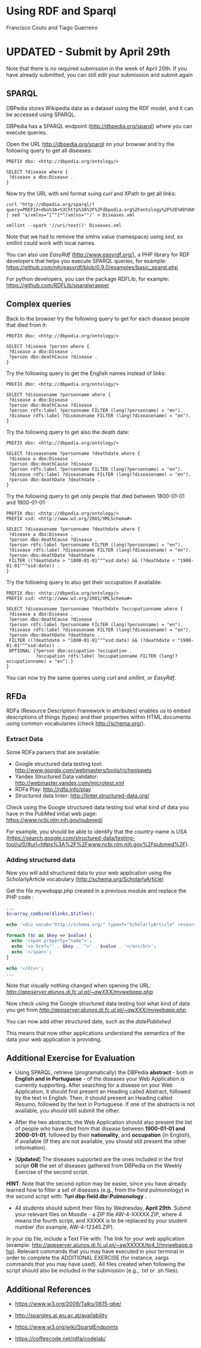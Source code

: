 # Using RDF and Sparql
Francisco Couto and Tiago Guerreiro

# UPDATED - Submit by April 29th
Note that there is no required submission in the week of April 20th. If you have already submitted, you can still edit your submission and submit again

## SPARQL 

DBPedia stores Wikipedia data as a dataset using the RDF model, and it can be accessed using SPARQL.

DBPedia has a SPARQL endpoint (http://dbpedia.org/sparql) where you can execute queries.

Open the URL http://dbpedia.org/sparql on your browser and try the following query to get all diseases:

```
PREFIX dbo: <http://dbpedia.org/ontology/>

SELECT ?disease where {
 ?disease a dbo:Disease .
}
```

Now try the URL with xml format suing _curl_ and XPath to get all links:   

```shell
curl "http://dbpedia.org/sparql/?query=PREFIX+dbo%3A+%3Chttp%3A%2F%2Fdbpedia.org%2Fontology%2F%3E%0D%0A%0D%0ASELECT+%3Fdisease+where+%7B%0D%0A+%3Fdisease+a+dbo%3ADisease+.%0D%0A%7D&format=application/xml" | sed 's/xmlns="[^"]*"/xmlns=""/' > Diseases.xml

xmllint --xpath '//uri/text()' Diseases.xml
```

Note that we had to remove the xmlns value (namespace) using _sed_, so xmllint could work with local names.

You can also use _EasyRdf_ (http://www.easyrdf.org/), a PHP library for RDF developers
that helps you execute SPARQL queries,
for example: https://github.com/njh/easyrdf/blob/0.9.0/examples/basic_sparql.php

For python developers, you can the package RDFLib, for example: https://github.com/RDFLib/sparqlwrapper

## Complex queries

Back to the browser try the following query to get for each disease people that died from it:

```sparql
PREFIX dbo: <http://dbpedia.org/ontology/>

SELECT ?disease ?person where {
 ?disease a dbo:Disease .
 ?person dbo:deathCause ?disease .
}
```

Try the following query to get the English names instead of links:
```sparql
PREFIX dbo: <http://dbpedia.org/ontology/>

SELECT ?diseasename ?personname where {
 ?disease a dbo:Disease .
 ?person dbo:deathCause ?disease .
 ?person rdfs:label ?personname FILTER (lang(?personname) = "en").
 ?disease rdfs:label ?diseasename FILTER (lang(?diseasename) = "en").
}
```

Try the following query to get also the death date:

```sparql
PREFIX dbo: <http://dbpedia.org/ontology/>

SELECT ?diseasename ?personname ?deathdate where {
 ?disease a dbo:Disease .
 ?person dbo:deathCause ?disease .
 ?person rdfs:label ?personname FILTER (lang(?personname) = "en").
 ?disease rdfs:label ?diseasename FILTER (lang(?diseasename) = "en").
 ?person dbo:deathDate ?deathdate .
}
```

Try the following query to get only people that died between 1800-01-01 and 1900-01-01:

```sparql
PREFIX dbo: <http://dbpedia.org/ontology/>
PREFIX xsd: <http://www.w3.org/2001/XMLSchema#>

SELECT ?diseasename ?personname ?deathdate where {
 ?disease a dbo:Disease .
 ?person dbo:deathCause ?disease .
 ?person rdfs:label ?personname FILTER (lang(?personname) = "en").
 ?disease rdfs:label ?diseasename FILTER (lang(?diseasename) = "en").
 ?person dbo:deathDate ?deathdate . 
 FILTER ((?deathdate > "1800-01-01"^^xsd:date) && (?deathdate < "1900-01-01"^^xsd:date)) . 
}
```

Try the following query to also get their occupation if available:

```sparql
PREFIX dbo: <http://dbpedia.org/ontology/>
PREFIX xsd: <http://www.w3.org/2001/XMLSchema#>

SELECT ?diseasename ?personname ?deathdate ?occupationname where {
 ?disease a dbo:Disease .
 ?person dbo:deathCause ?disease .
 ?person rdfs:label ?personname FILTER (lang(?personname) = "en").
 ?disease rdfs:label ?diseasename FILTER (lang(?diseasename) = "en").
 ?person dbo:deathDate ?deathdate .
 FILTER ((?deathdate > "1800-01-01"^^xsd:date) && (?deathdate < "1900-01-01"^^xsd:date)) . 
 OPTIONAL {?person dbo:occupation ?occupation . 
           ?occupation rdfs:label ?occupationname FILTER (lang(?occupationname) = "en").}
}
```
You can now try the same queries using _curl_ and _xmllint_, or _EasyRdf_.

## RFDa

RDFa (Resource Description Framework in attributes) enables us to embed descriptions of things (types) and their properties within HTML documents using common vocabularies (check http://schema.org/).


### Extract Data 
 
Some RDFa parsers that are available: 
- Google structured data testing tool: http://www.google.com/webmasters/tools/richsnippets
- Yandex Structured Data validator: http://webmaster.yandex.com/microtest.xml
- RDFa Play: http://rdfa.info/play
- Structured data linter: http://linter.structured-data.org/

Check using the Google structured data testing tool what kind of data you have in the PubMed initial web page: https://www.ncbi.nlm.nih.gov/pubmed/

For example, you should be able to identify that the country-name is USA (https://search.google.com/structured-data/testing-tool/u/0/#url=https%3A%2F%2Fwww.ncbi.nlm.nih.gov%2Fpubmed%2F). 

### Adding structured data 

Now you will add structured data to your web application using the ScholarlyArticle vocabulary (http://schema.org/ScholarlyArticle)

Get the file _mywebapp.php_ created in a previous module and replace the PHP code :

```php
...
$c=array_combine($links,$titles);

echo '<div vocab="http://schema.org/" typeof="ScholarlyArticle" resource="#article">';

foreach ($c as $key => $value) {
  echo '<span property="name">';
  echo '<a href="' . $key . '">' . $value . '</a></br>'; 
  echo '</span>';
}

echo '</div>';
...
```

Note that visually nothing changed when opening the URL: _http://appserver.alunos.di.fc.ul.pt/~awXXX/mywebapp.php_

Now check using the Google structured data testing tool what kind of data you get from  _http://appserver.alunos.di.fc.ul.pt/~awXXX/mywebapp.php_.

You can now add other structured date, such as the _datePublished_

This means that now other applications understand the semantics of the data your web application is providing.

## Additional Exercise for Evaluation

- Using SPARQL, retrieve (programatically) the DBPedia **abstract** - both in **English and in Portuguese** - of the diseases your Web Application is currently supporting. After searching for a disease on your Web Application, it should first present an Heading called Abstract, followed by the text in English. Then, it should present an Heading called Resumo, followed by the text in Portuguese. If one of the abstracts is not available, you should still submit the other.

- After the two abstracts, the Web Application should also present the list of people who have died from that disease between **1900-01-01 and 2000-01-01**, followed by their **nationality**, and **occupation** (in English), if available (If they are not available, you should still present the other information).

- [**Updated**] The diseases supported are the ones included in the first script **OR** the set of diseases gathered from DBPedia on the Weekly Exercise of the second script.

**HINT**: Note that the second option may be easier, since you have already learned how to filter a set of diseases (e.g., from the field pulmonology) in the second script with: **?uri dbp:field dbr:Pulmonology .**

- All students should submit their files by Wednesday, **April 29th**. Submit your relevant files on Moodle - a ZIP file AW-4-XXXXX.ZIP, where 4 means the fourth script, and XXXXX is to be replaced by your student number (for example, AW-4-12345.ZIP).

In your zip file, include a Text File with:
The link for your web application (example: http://appserver.alunos.di.fc.ul.pt/~awXXXXX/tp4_1/mywebapp.php). 
Relevant commands that you may have executed in your terminal in order to complete the ADDITIONAL EXERCISE (for instance, xargs commands that you may have used). All files created when following the script should also be included in the submission (e.g., .txt or .sh files).

## Additional References

- https://www.w3.org/2009/Talks/0615-qbe/

- http://sparqles.ai.wu.ac.at/availability

- https://www.w3.org/wiki/SparqlEndpoints 

- https://coffeecode.net/rdfa/codelab/

 


